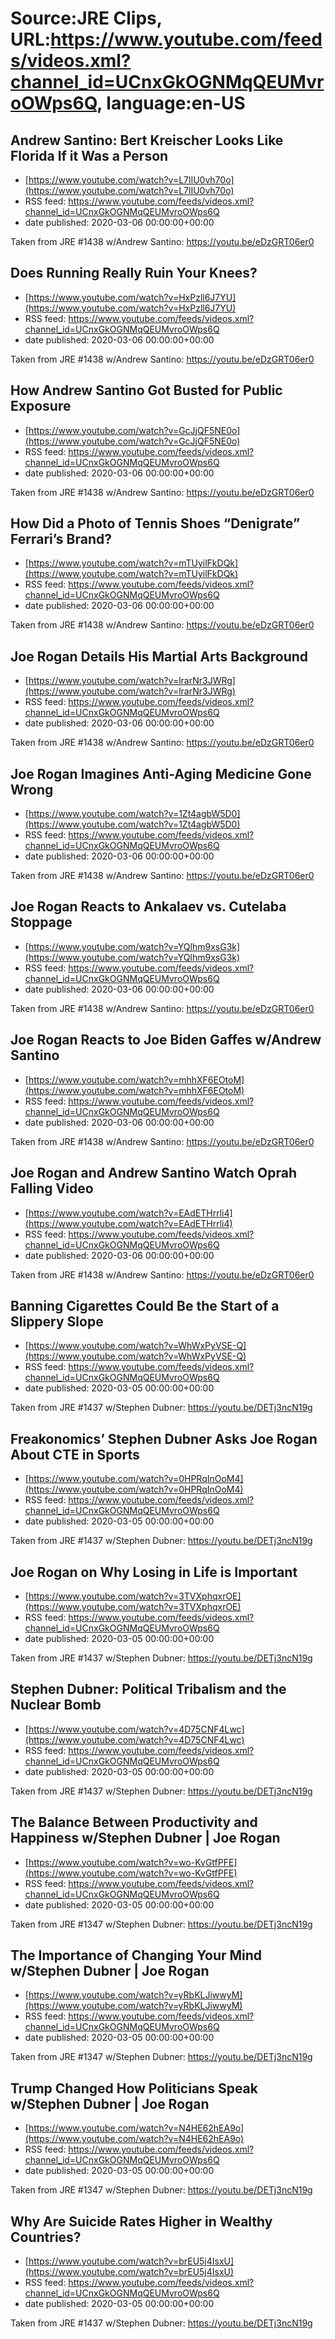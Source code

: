 # Source:JRE Clips, URL:https://www.youtube.com/feeds/videos.xml?channel_id=UCnxGkOGNMqQEUMvroOWps6Q, language:en-US

## Andrew Santino: Bert Kreischer Looks Like Florida If it Was a Person
 - [https://www.youtube.com/watch?v=L7lIU0vh70o](https://www.youtube.com/watch?v=L7lIU0vh70o)
 - RSS feed: https://www.youtube.com/feeds/videos.xml?channel_id=UCnxGkOGNMqQEUMvroOWps6Q
 - date published: 2020-03-06 00:00:00+00:00

Taken from JRE #1438 w/Andrew Santino: https://youtu.be/eDzGRT06er0

## Does Running Really Ruin Your Knees?
 - [https://www.youtube.com/watch?v=HxPzll6J7YU](https://www.youtube.com/watch?v=HxPzll6J7YU)
 - RSS feed: https://www.youtube.com/feeds/videos.xml?channel_id=UCnxGkOGNMqQEUMvroOWps6Q
 - date published: 2020-03-06 00:00:00+00:00

Taken from JRE #1438 w/Andrew Santino: https://youtu.be/eDzGRT06er0

## How Andrew Santino Got Busted for Public Exposure
 - [https://www.youtube.com/watch?v=GcJjQF5NE0o](https://www.youtube.com/watch?v=GcJjQF5NE0o)
 - RSS feed: https://www.youtube.com/feeds/videos.xml?channel_id=UCnxGkOGNMqQEUMvroOWps6Q
 - date published: 2020-03-06 00:00:00+00:00

Taken from JRE #1438 w/Andrew Santino: https://youtu.be/eDzGRT06er0

## How Did a Photo of Tennis Shoes “Denigrate” Ferrari’s Brand?
 - [https://www.youtube.com/watch?v=mTUyilFkDQk](https://www.youtube.com/watch?v=mTUyilFkDQk)
 - RSS feed: https://www.youtube.com/feeds/videos.xml?channel_id=UCnxGkOGNMqQEUMvroOWps6Q
 - date published: 2020-03-06 00:00:00+00:00

Taken from JRE #1438 w/Andrew Santino: https://youtu.be/eDzGRT06er0

## Joe Rogan Details His Martial Arts Background
 - [https://www.youtube.com/watch?v=lrarNr3JWRg](https://www.youtube.com/watch?v=lrarNr3JWRg)
 - RSS feed: https://www.youtube.com/feeds/videos.xml?channel_id=UCnxGkOGNMqQEUMvroOWps6Q
 - date published: 2020-03-06 00:00:00+00:00

Taken from JRE #1438 w/Andrew Santino:
https://youtu.be/eDzGRT06er0

## Joe Rogan Imagines Anti-Aging Medicine Gone Wrong
 - [https://www.youtube.com/watch?v=1Zt4agbW5D0](https://www.youtube.com/watch?v=1Zt4agbW5D0)
 - RSS feed: https://www.youtube.com/feeds/videos.xml?channel_id=UCnxGkOGNMqQEUMvroOWps6Q
 - date published: 2020-03-06 00:00:00+00:00

Taken from JRE #1438 w/Andrew Santino: https://youtu.be/eDzGRT06er0

## Joe Rogan Reacts to Ankalaev vs. Cutelaba Stoppage
 - [https://www.youtube.com/watch?v=YQlhm9xsG3k](https://www.youtube.com/watch?v=YQlhm9xsG3k)
 - RSS feed: https://www.youtube.com/feeds/videos.xml?channel_id=UCnxGkOGNMqQEUMvroOWps6Q
 - date published: 2020-03-06 00:00:00+00:00

Taken from JRE #1438 w/Andrew Santino: https://youtu.be/eDzGRT06er0

## Joe Rogan Reacts to Joe Biden Gaffes w/Andrew Santino
 - [https://www.youtube.com/watch?v=mhhXF6EOtoM](https://www.youtube.com/watch?v=mhhXF6EOtoM)
 - RSS feed: https://www.youtube.com/feeds/videos.xml?channel_id=UCnxGkOGNMqQEUMvroOWps6Q
 - date published: 2020-03-06 00:00:00+00:00

Taken from JRE #1438 w/Andrew Santino:
https://youtu.be/eDzGRT06er0

## Joe Rogan and Andrew Santino Watch Oprah Falling Video
 - [https://www.youtube.com/watch?v=EAdETHrrli4](https://www.youtube.com/watch?v=EAdETHrrli4)
 - RSS feed: https://www.youtube.com/feeds/videos.xml?channel_id=UCnxGkOGNMqQEUMvroOWps6Q
 - date published: 2020-03-06 00:00:00+00:00

Taken from JRE #1438 w/Andrew Santino: https://youtu.be/eDzGRT06er0

## Banning Cigarettes Could Be the Start of a Slippery Slope
 - [https://www.youtube.com/watch?v=WhWxPyVSE-Q](https://www.youtube.com/watch?v=WhWxPyVSE-Q)
 - RSS feed: https://www.youtube.com/feeds/videos.xml?channel_id=UCnxGkOGNMqQEUMvroOWps6Q
 - date published: 2020-03-05 00:00:00+00:00

Taken from JRE #1437 w/Stephen Dubner: https://youtu.be/DETj3ncN19g

## Freakonomics’ Stephen Dubner Asks Joe Rogan About CTE in Sports
 - [https://www.youtube.com/watch?v=0HPRqInOoM4](https://www.youtube.com/watch?v=0HPRqInOoM4)
 - RSS feed: https://www.youtube.com/feeds/videos.xml?channel_id=UCnxGkOGNMqQEUMvroOWps6Q
 - date published: 2020-03-05 00:00:00+00:00

Taken from JRE #1437 w/Stephen Dubner: https://youtu.be/DETj3ncN19g

## Joe Rogan on Why Losing in Life is Important
 - [https://www.youtube.com/watch?v=3TVXphqxrOE](https://www.youtube.com/watch?v=3TVXphqxrOE)
 - RSS feed: https://www.youtube.com/feeds/videos.xml?channel_id=UCnxGkOGNMqQEUMvroOWps6Q
 - date published: 2020-03-05 00:00:00+00:00

Taken from JRE #1437 w/Stephen Dubner: https://youtu.be/DETj3ncN19g

## Stephen Dubner: Political Tribalism and the Nuclear Bomb
 - [https://www.youtube.com/watch?v=4D75CNF4Lwc](https://www.youtube.com/watch?v=4D75CNF4Lwc)
 - RSS feed: https://www.youtube.com/feeds/videos.xml?channel_id=UCnxGkOGNMqQEUMvroOWps6Q
 - date published: 2020-03-05 00:00:00+00:00

Taken from JRE #1437 w/Stephen Dubner: https://youtu.be/DETj3ncN19g

## The Balance Between Productivity and Happiness w/Stephen Dubner | Joe Rogan
 - [https://www.youtube.com/watch?v=wo-KvGtfPFE](https://www.youtube.com/watch?v=wo-KvGtfPFE)
 - RSS feed: https://www.youtube.com/feeds/videos.xml?channel_id=UCnxGkOGNMqQEUMvroOWps6Q
 - date published: 2020-03-05 00:00:00+00:00

Taken from JRE #1347 w/Stephen Dubner:
https://youtu.be/DETj3ncN19g

## The Importance of Changing Your Mind w/Stephen Dubner | Joe Rogan
 - [https://www.youtube.com/watch?v=yRbKLJiwwyM](https://www.youtube.com/watch?v=yRbKLJiwwyM)
 - RSS feed: https://www.youtube.com/feeds/videos.xml?channel_id=UCnxGkOGNMqQEUMvroOWps6Q
 - date published: 2020-03-05 00:00:00+00:00

Taken from JRE #1347 w/Stephen Dubner:
https://youtu.be/DETj3ncN19g

## Trump Changed How Politicians Speak w/Stephen Dubner | Joe Rogan
 - [https://www.youtube.com/watch?v=N4HE62hEA9o](https://www.youtube.com/watch?v=N4HE62hEA9o)
 - RSS feed: https://www.youtube.com/feeds/videos.xml?channel_id=UCnxGkOGNMqQEUMvroOWps6Q
 - date published: 2020-03-05 00:00:00+00:00

Taken from JRE #1347 w/Stephen Dubner:
https://youtu.be/DETj3ncN19g

## Why Are Suicide Rates Higher in Wealthy Countries?
 - [https://www.youtube.com/watch?v=brEU5j4IsxU](https://www.youtube.com/watch?v=brEU5j4IsxU)
 - RSS feed: https://www.youtube.com/feeds/videos.xml?channel_id=UCnxGkOGNMqQEUMvroOWps6Q
 - date published: 2020-03-05 00:00:00+00:00

Taken from JRE #1437 w/Stephen Dubner: https://youtu.be/DETj3ncN19g

